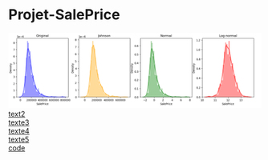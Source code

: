 # Projet-SalePrice
![texte1](https://github.com/Mbenguegalaye/Projet-SalePrice/blob/main/images/Transformations.png) <br>
[text2](https://github.com/Mbenguegalaye/Projet-SalePrice/blob/main/images/SalePrice.png) <br>
[texte3](https://github.com/Mbenguegalaye/Projet-SalePrice/blob/main/images/R%C3%A9gression%20Lin%C3%A9aire.png) <br>
[texte4](https://github.com/Mbenguegalaye/Projet-SalePrice/blob/main/images/Random%20Forest.png) <br>
[texte5](https://github.com/Mbenguegalaye/Projet-SalePrice/blob/main/images/Amplification%20du%20Gradient.png) <br>
[code](https://github.com/Mbenguegalaye/Projet-SalePrice/blob/main/Codes/Projet_SalePrice%20(4).html) <br>
